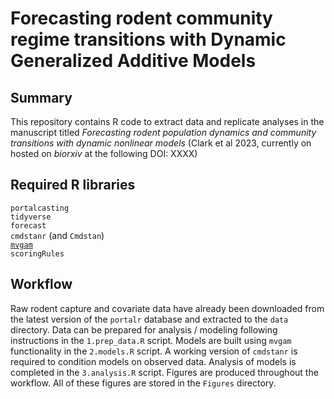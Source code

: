 # Forecasting rodent community regime transitions with Dynamic Generalized Additive Models

## Summary
This repository contains R code to extract data and replicate analyses in the manuscript titled *Forecasting rodent population dynamics and community transitions with dynamic nonlinear models* (Clark et al 2023, currently on hosted on *biorxiv* at the following DOI: XXXX)

## Required R libraries
`portalcasting`  
`tidyverse`   
`forecast`  
`cmdstanr` (and `Cmdstan`)  
[`mvgam`](https://github.com/nicholasjclark/mvgam)  
`scoringRules`

## Workflow
Raw rodent capture and covariate data have already been downloaded from the latest version of the `portalr` database and extracted to the `data` directory. Data can be prepared for analysis / modeling following instructions in the `1.prep_data.R` script. Models are built using `mvgam` functionality in the `2.models.R` script. A working version of `cmdstanr` is required to condition models on observed data. Analysis of models is completed in the `3.analysis.R` script. Figures are produced throughout the workflow. All of these figures are stored in the `Figures` directory. 
